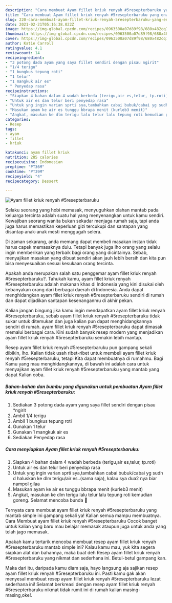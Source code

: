 ```yaml
---
description: "Cara membuat Ayam fillet kriuk renyah #5resepterbaruku yang enak Untuk Jualan"
title: "Cara membuat Ayam fillet kriuk renyah #5resepterbaruku yang enak Untuk Jualan"
slug: 220-cara-membuat-ayam-fillet-kriuk-renyah-5resepterbaruku-yang-enak-untuk-jualan
date: 2021-02-21T05:16:38.022Z
image: https://img-global.cpcdn.com/recipes/0963500a07d89f98/680x482cq70/ayam-fillet-kriuk-renyah-5resepterbaruku-foto-resep-utama.jpg
thumbnail: https://img-global.cpcdn.com/recipes/0963500a07d89f98/680x482cq70/ayam-fillet-kriuk-renyah-5resepterbaruku-foto-resep-utama.jpg
cover: https://img-global.cpcdn.com/recipes/0963500a07d89f98/680x482cq70/ayam-fillet-kriuk-renyah-5resepterbaruku-foto-resep-utama.jpg
author: Katie Carroll
ratingvalue: 4.1
reviewcount: 14
recipeingredient:
- "3 potong dada ayam yang saya fillet sendiri dengan pisau ngirit"
- "1/4 terigu"
- "1 bungkus tepung roti"
- "1 telur"
- "1 mangkuk air es"
- " Penyedap rasa"
recipeinstructions:
- "Siapkan 4 bahan dalam 4 wadah berbeda (terigu,air es,telur, tp.roti)"
- "Untuk air es dan telur beri penyedap rasa"
- "Untuk yng ingin varian sprti sya,tambahkan cabai bubuk/cabai yg sudh d haluskan ke dlm terigu/air es..(sama saja), kalau sya dua2 nya biar nampol gilaa"
- "Masukan ayam ke air es tunggu bbrapa menit (kurleb3 menit)"
- "Angkat, masukan ke dlm terigu lalu telur lalu tepung roti kemudian goreng. Selamat mencoba bunda 💜"
categories:
- Resep
tags:
- ayam
- fillet
- kriuk

katakunci: ayam fillet kriuk 
nutrition: 285 calories
recipecuisine: Indonesian
preptime: "PT36M"
cooktime: "PT39M"
recipeyield: "4"
recipecategory: Dessert

---
```



![Ayam fillet kriuk renyah #5resepterbaruku](https://img-global.cpcdn.com/recipes/0963500a07d89f98/680x482cq70/ayam-fillet-kriuk-renyah-5resepterbaruku-foto-resep-utama.jpg)

Selaku seorang yang hobi memasak, menyuguhkan olahan mantab pada keluarga tercinta adalah suatu hal yang menyenangkan untuk kamu sendiri. Kewajiban seorang  wanita bukan sekadar menjaga rumah saja, tapi anda juga harus memastikan keperluan gizi tercukupi dan santapan yang disantap anak-anak mesti menggugah selera.

Di zaman  sekarang, anda memang dapat membeli masakan instan tidak harus capek memasaknya dulu. Tetapi banyak juga lho orang yang selalu ingin memberikan yang terbaik bagi orang yang dicintainya. Sebab, menyajikan masakan yang dibuat sendiri akan jauh lebih bersih dan kita pun bisa menyesuaikan sesuai kesukaan orang tercinta. 



Apakah anda merupakan salah satu penggemar ayam fillet kriuk renyah #5resepterbaruku?. Tahukah kamu, ayam fillet kriuk renyah #5resepterbaruku adalah makanan khas di Indonesia yang kini disukai oleh kebanyakan orang dari berbagai daerah di Indonesia. Anda dapat menghidangkan ayam fillet kriuk renyah #5resepterbaruku sendiri di rumah dan dapat dijadikan santapan kesenanganmu di akhir pekan.

Kalian jangan bingung jika kamu ingin mendapatkan ayam fillet kriuk renyah #5resepterbaruku, sebab ayam fillet kriuk renyah #5resepterbaruku tidak sukar untuk ditemukan dan juga kalian pun dapat menghidangkannya sendiri di rumah. ayam fillet kriuk renyah #5resepterbaruku dapat dimasak memalui berbagai cara. Kini sudah banyak resep modern yang menjadikan ayam fillet kriuk renyah #5resepterbaruku semakin lebih mantap.

Resep ayam fillet kriuk renyah #5resepterbaruku pun gampang sekali dibikin, lho. Kalian tidak usah ribet-ribet untuk membeli ayam fillet kriuk renyah #5resepterbaruku, tetapi Kita dapat membuatnya di rumahmu. Bagi Kamu yang mau menghidangkannya, di bawah ini adalah cara untuk menyajikan ayam fillet kriuk renyah #5resepterbaruku yang mantab yang dapat Kalian coba.

<!--inarticleads1-->

##### Bahan-bahan dan bumbu yang digunakan untuk pembuatan Ayam fillet kriuk renyah #5resepterbaruku:

1. Sediakan 3 potong dada ayam yang saya fillet sendiri dengan pisau *ngirit
1. Ambil 1/4 terigu
1. Ambil 1 bungkus tepung roti
1. Gunakan 1 telur
1. Gunakan 1 mangkuk air es
1. Sediakan  Penyedap rasa




<!--inarticleads2-->

##### Cara menyiapkan Ayam fillet kriuk renyah #5resepterbaruku:

1. Siapkan 4 bahan dalam 4 wadah berbeda (terigu,air es,telur, tp.roti)
1. Untuk air es dan telur beri penyedap rasa
1. Untuk yng ingin varian sprti sya,tambahkan cabai bubuk/cabai yg sudh d haluskan ke dlm terigu/air es..(sama saja), kalau sya dua2 nya biar nampol gilaa
1. Masukan ayam ke air es tunggu bbrapa menit (kurleb3 menit)
1. Angkat, masukan ke dlm terigu lalu telur lalu tepung roti kemudian goreng. Selamat mencoba bunda 💜




Ternyata cara membuat ayam fillet kriuk renyah #5resepterbaruku yang mantab simple ini gampang sekali ya! Kalian semua mampu membuatnya. Cara Membuat ayam fillet kriuk renyah #5resepterbaruku Cocok banget untuk kalian yang baru mau belajar memasak ataupun juga untuk anda yang telah jago memasak.

Apakah kamu tertarik mencoba membuat resep ayam fillet kriuk renyah #5resepterbaruku mantab simple ini? Kalau kamu mau, yuk kita segera siapkan alat dan bahannya, maka buat deh Resep ayam fillet kriuk renyah #5resepterbaruku yang nikmat dan sederhana ini. Betul-betul gampang kan. 

Maka dari itu, daripada kamu diam saja, hayo langsung aja sajikan resep ayam fillet kriuk renyah #5resepterbaruku ini. Pasti kamu gak akan menyesal membuat resep ayam fillet kriuk renyah #5resepterbaruku lezat sederhana ini! Selamat berkreasi dengan resep ayam fillet kriuk renyah #5resepterbaruku nikmat tidak rumit ini di rumah kalian masing-masing,oke!.

